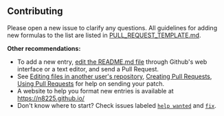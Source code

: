 ## Contributing

Please open a new issue to clarify any questions. All guidelines for adding new formulas to the list are listed in [PULL_REQUEST_TEMPLATE.md](PULL_REQUEST_TEMPLATE.md).

**Other recommendations:**

- To add a new entry, [edit the README.md file](https://github.com/platform9/koolkubernetes/edit/master/README.md) through Github's web interface or a text editor, and send a Pull Request.
- See [Editing files in another user's repository](https://help.github.com/articles/editing-files-in-another-user-s-repository/), [Creating Pull Requests](https://help.github.com/articles/creating-a-pull-request/), [Using Pull Requests](https://help.github.com/articles/using-pull-requests/) for help on sending your patch.
- A website to help you format new entries is available at https://n8225.github.io/
- Don't know where to start? Check issues labeled [`help wanted`](https://github.com/platform9/koolkubernetes/issues?q=is%3Aissue+is%3Aopen+label%3A%22help+wanted%22) and [`fix`](https://github.com/platform9/koolkubernetes/issues?q=is%3Aissue+is%3Aopen+label%3Afix).
